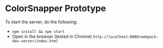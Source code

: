 ColorSnapper Prototype
======================

To start the server, do the following:

* `npm install && npm start`
* Open in the browser (tested in Chrome) `http://localhost:8080/webpack-dev-server/index.html`
